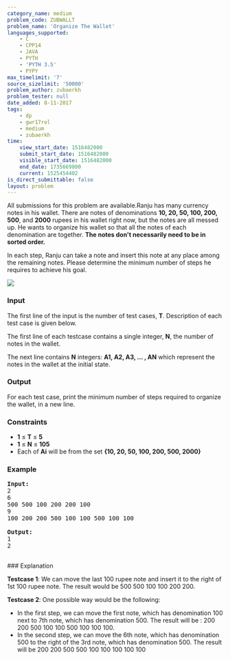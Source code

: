 ```yaml
---
category_name: medium
problem_code: ZUBWALLT
problem_name: 'Organize The Wallet'
languages_supported:
    - C
    - CPP14
    - JAVA
    - PYTH
    - 'PYTH 3.5'
    - PYPY
max_timelimit: '7'
source_sizelimit: '50000'
problem_author: zubaerkh
problem_tester: null
date_added: 8-11-2017
tags:
    - dp
    - gwr17rol
    - medium
    - zubaerkh
time:
    view_start_date: 1516482000
    submit_start_date: 1516482000
    visible_start_date: 1516482000
    end_date: 1735669800
    current: 1525454402
is_direct_submittable: false
layout: problem
---
```

All submissions for this problem are available.Ranju has many currency notes in his wallet. There are notes of denominations **10, 20, 50, 100, 200, 500**, and **2000** rupees in his wallet right now, but the notes are all messed up. He wants to organize his wallet so that all the notes of each denomination are together. **The notes don't necessarily need to be in sorted order.**

In each step, Ranju can take a note and insert this note at any place among the remaining notes. Please determine the minimum number of steps he requires to achieve his goal.

![](https://codechef_shared.s3.amazonaws.com/download/upload/ACM17GWR/ZUBWALLT.png)

### Input

The first line of the input is the number of test cases, **T**. Description of each test case is given below.

The first line of each testcase contains a single integer, **N**, the number of notes in the wallet.

The next line contains **N** integers: **A1, A2, A3, ... , AN** which represent the notes in the wallet at the initial state.

### Output

For each test case, print the minimum number of steps required to organize the wallet, in a new line.

### Constraints

- **1** ≤ **T** ≤  **5**
- **1** ≤ **N** ≤  **105**
- Each of **Ai** will be from the set **{10, 20, 50, 100, 200, 500, 2000}**

### Example

<pre><b>Input:</b>
<tt>2
6
500 500 100 200 200 100
9
100 200 200 500 100 100 500 100 100
</tt>
<b>Output:</b>
<tt>1
2
</tt>
</pre>### Explanation

**Testcase 1**: We can move the last 100 rupee note and insert it to the right of 1st 100 rupee note. The result would be 500 500 100 100 200 200.

**Testcase 2**: One possible way would be the following:

- In the first step, we can move the first note, which has denomination 100 next to 7th note, which has denomination 500. The result will be : 200 200 500 100 100 500 100 100 100.
- In the second step, we can move the 6th note, which has denomination 500 to the right of the 3rd note, which has denomination 500. The result will be 200 200 500 500 100 100 100 100 100
